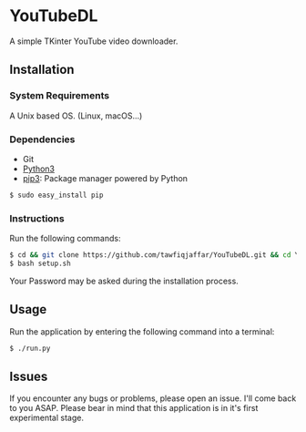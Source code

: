 # YouTubeDL
A simple TKinter YouTube video downloader.

## Installation
### System Requirements

A Unix based OS. (Linux, macOS...)

### Dependencies

* Git
* [Python3]
* [pip3]: Package manager powered by Python
```sh
$ sudo easy_install pip
```

[Python3]: https://www.python.org/download/releases/3.0/
[pip3]: https://pypi.python.org/pypi/pip

### Instructions

Run the following commands:

```sh
$ cd && git clone https://github.com/tawfiqjaffar/YouTubeDL.git && cd YouTube
$ bash setup.sh
```

Your Password may be asked during the installation process.


## Usage

Run the application by entering the following command into a terminal:
```sh
$ ./run.py
```

## Issues

If you encounter any bugs or problems, please open an issue. I'll come back to you ASAP.
Please bear in mind that this application is in it's first experimental stage.



